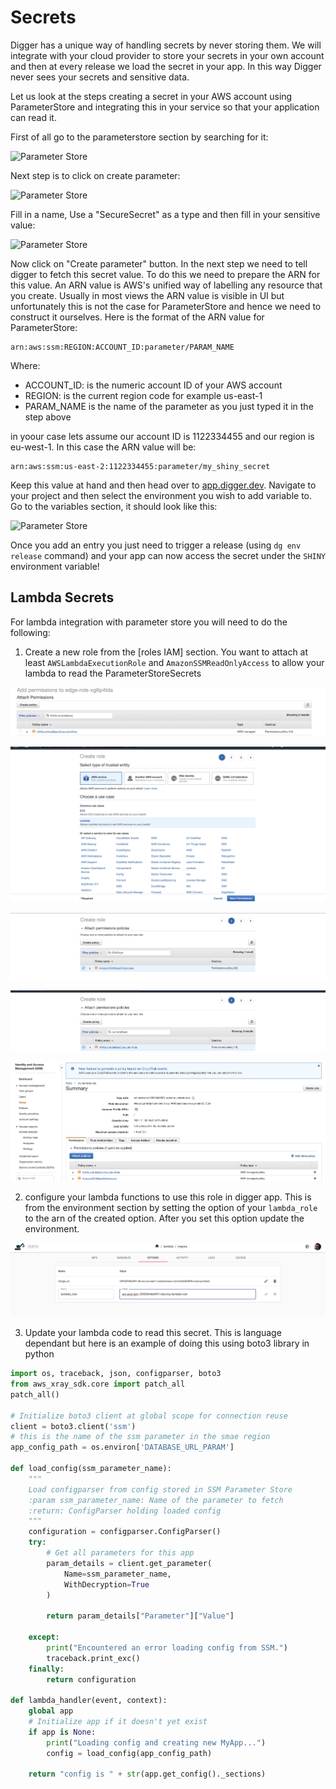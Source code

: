 # Secrets

Digger has a unique way of handling secrets by never storing them. We will integrate with your cloud provider to store your secrets in your own account and then at every release we load the secret in your app. In this way Digger never sees your secrets and sensitive data.

Let us look at the steps creating a secret in your AWS account using ParameterStore and integrating this in your service so that your application can read it.

First of all go to the parameterstore section by searching for it:

![Parameter Store](../img/parameterstore.png)

Next step is to click on create parameter:

![Parameter Store](../img/parameterstore_view.png)

Fill in a name, Use a "SecureSecret" as a type and then fill in your sensitive value:

![Parameter Store](../img/parameterstore_new.png)

Now click on "Create parameter" button. In the next step we need to tell digger to fetch this secret value. To do this we need to prepare the ARN for this value. An ARN value is AWS's unified way of labelling any resource that you create. Usually in most views the ARN value is visible in UI but unfortunately this is not the case for ParameterStore and hence we need to construct it ourselves. Here is the format of the ARN value for ParameterStore:

```
arn:aws:ssm:REGION:ACCOUNT_ID:parameter/PARAM_NAME
```

Where:

- ACCOUNT_ID: is the numeric account ID of your AWS account
- REGION: is the current region code for example us-east-1
- PARAM_NAME is the name of the parameter as you just typed it in the step above

in yoour case lets assume our account ID is 1122334455 and our region is eu-west-1. In this case the ARN value will be:

```
arn:aws:ssm:us-east-2:1122334455:parameter/my_shiny_secret
```

Keep this value at hand and then head over to [app.digger.dev](https://app.digger.dev). Navigate to your project and then select the environment you wish to add variable to. Go to the variables section, it should look like this:

![Parameter Store](../img/secret_settings.png)

Once you add an entry you just need to trigger a release (using `dg env release` command) and your app can now access the secret under the `SHINY` environment variable!

## Lambda Secrets

For lambda integration with parameter store you will need to do the following:

1. Create a new role from the [roles IAM] section. You want to attach at least `AWSLambdaExecutionRole` and `AmazonSSMReadOnlyAccess` to allow your lambda to read the ParameterStoreSecrets

![](../img/lambda-secrets1.png)

![](../img/lambda-secrets2.png)

![](../img/lambda-secrets3.png)

![](../img/lambda-secrets4.png)

![](../img/lambda-secrets5.png)

2. configure your lambda functions to use this role in digger app. This is from the environment section by setting the option of your `lambda_role` to the arn of the created option. After you set this option update the environment.

![](../img/lambda-secrets6.png)

3. Update your lambda code to read this secret. This is language dependant but here is an example of doing this using boto3 library in python


```python
import os, traceback, json, configparser, boto3
from aws_xray_sdk.core import patch_all
patch_all()

# Initialize boto3 client at global scope for connection reuse
client = boto3.client('ssm')
# this is the name of the ssm parameter in the smae region
app_config_path = os.environ['DATABASE_URL_PARAM']

def load_config(ssm_parameter_name):
    """
    Load configparser from config stored in SSM Parameter Store
    :param ssm_parameter_name: Name of the parameter to fetch
    :return: ConfigParser holding loaded config
    """
    configuration = configparser.ConfigParser()
    try:
        # Get all parameters for this app
        param_details = client.get_parameter(
            Name=ssm_parameter_name,
            WithDecryption=True
        )

        return param_details["Parameter"]["Value"]

    except:
        print("Encountered an error loading config from SSM.")
        traceback.print_exc()
    finally:
        return configuration

def lambda_handler(event, context):
    global app
    # Initialize app if it doesn't yet exist
    if app is None:
        print("Loading config and creating new MyApp...")
        config = load_config(app_config_path)

    return "config is " + str(app.get_config()._sections)

```
